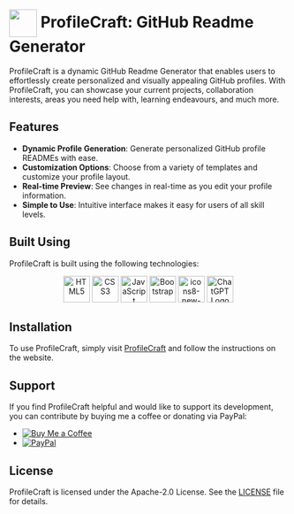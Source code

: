 # <img align="center" src="https://edgar-mendonca.github.io/ProfileCraft/static/images/ProfileCraft-logo.jpeg" height="50" width="50" /></a> ProfileCraft: GitHub Readme Generator

ProfileCraft is a dynamic GitHub Readme Generator that enables users to effortlessly create personalized and visually appealing GitHub profiles. With ProfileCraft, you can showcase your current projects, collaboration interests, areas you need help with, learning endeavours, and much more.

## Features

- **Dynamic Profile Generation**: Generate personalized GitHub profile READMEs with ease.
- **Customization Options**: Choose from a variety of templates and customize your profile layout.
- **Real-time Preview**: See changes in real-time as you edit your profile information.
- **Simple to Use**: Intuitive interface makes it easy for users of all skill levels.

## Built Using

ProfileCraft is built using the following technologies:

<div align="center">
    <img src="https://img.icons8.com/color/48/000000/html-5--v1.png" alt="HTML5" title="HTML5" width="48" height="48"/>
    <img src="https://img.icons8.com/color/48/000000/css3.png" alt="CSS3" title="CSS3" width="48" height="48"/>
    <img src="https://img.icons8.com/color/48/000000/javascript--v1.png" alt="JavaScript" title="JavaScript" width="48" height="48"/>
    <img src="https://img.icons8.com/color/48/000000/bootstrap.png" alt="Bootstrap" title="Bootstrap" width="48" height="48"/>
    <img width="48" height="48" src="https://img.icons8.com/fluency/48/icons8-new-logo.png" alt="icons8-new-logo"/>
    <img src="https://upload.wikimedia.org/wikipedia/commons/0/04/ChatGPT_logo.svg" alt="ChatGPT Logo" title="ChatGPT Logo" width="48" height="48"/>
</div>


## Installation

To use ProfileCraft, simply visit [ProfileCraft](https://edgar-mendonca.github.io/ProfileCraft/) and follow the instructions on the website.

## Support

If you find ProfileCraft helpful and would like to support its development, you can contribute by buying me a coffee or donating via PayPal:

- [![Buy Me a Coffee](https://img.icons8.com/color/48/000000/buy-me-a-coffee--v1.png)](https://www.buymeacoffee.com/your-username)
- [![PayPal](https://img.icons8.com/color/48/000000/paypal--v1.png)](https://www.paypal.com/paypalme/your-username)


## License

ProfileCraft is licensed under the Apache-2.0 License. See the [LICENSE](https://github.com/Edgar-Mendonca/ProfileCraft/blob/main/LICENSE) file for details.



